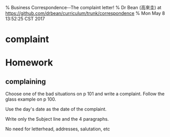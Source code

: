% Business Correspondence--The complaint letter!
% Dr Bean (高來圭) at https://github.com/drbean/curriculum/trunk/correspondence
% Mon May  8 13:52:25 CST 2017

# complaint

# Homework

## complaining

Choose one of the bad situations on p 101 and write a complaint. Follow the glass example on p 100.

Use the day's date as the date of the complaint.

Write only the Subject line and the 4 paragraphs.

No need for letterhead, addresses, salutation, etc

